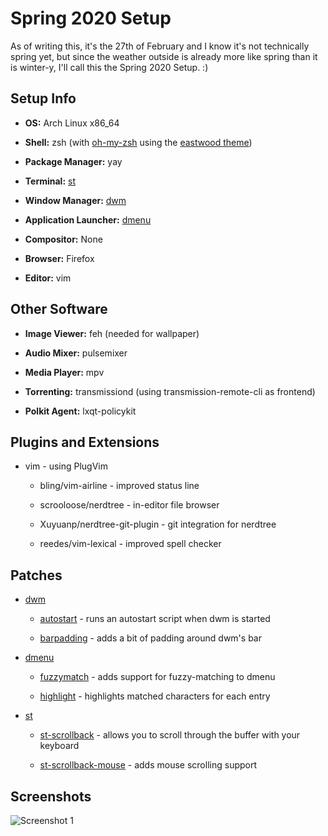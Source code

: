 # Spring 2020 Setup

As of writing this, it's the 27th of February and I know it's not technically spring yet, but since the weather outside is already more like
spring than it is winter-y, I'll call this the Spring 2020 Setup. :)

## Setup Info

 * **OS:** Arch Linux x86\_64

 * **Shell:** zsh (with [oh-my-zsh](https://ohmyz.sh/ "oh-my-zsh homepage") using the [eastwood theme](https://github.com/robbyrussell/oh-my-zsh/blob/master/themes/eastwood.zsh-theme))

 * **Package Manager:** yay

 * **Terminal:** [st](https://st.suckless.org/ "the st homepage")

 * **Window Manager:** [dwm](https://dwm.suckless.org "the dwm homepage")

 * **Application Launcher:** [dmenu](https://tools.suckless.org/dmenu/ "the dmenu homepage")

 * **Compositor:** None

 * **Browser:** Firefox

 * **Editor:** vim

## Other Software

 * **Image Viewer:** feh (needed for wallpaper)

 * **Audio Mixer:** pulsemixer

 * **Media Player:** mpv

 * **Torrenting:** transmissiond (using transmission-remote-cli as frontend)

 * **Polkit Agent:** lxqt-policykit

## Plugins and Extensions

 * vim - using PlugVim

   * bling/vim-airline - improved status line

   * scrooloose/nerdtree - in-editor file browser

   * Xuyuanp/nerdtree-git-plugin - git integration for nerdtree

   * reedes/vim-lexical - improved spell checker

## Patches

 * [dwm](https://dwm.suckless.org "dwm homepage") 

   * [autostart](https://dwm.suckless.org/patches/autostart/) - runs an autostart script when dwm is started

   * [barpadding](https://dwm.suckless.org/patches/barpadding/) - adds a bit of padding around dwm's bar 

 * [dmenu](https://tools.suckless.org/dmenu/ "dmenu site")

   * [fuzzymatch](https://tools.suckless.org/dmenu/patches/fuzzymatch/) - adds support for fuzzy-matching to dmenu

   * [highlight](https://tools.suckless.org/dmenu/patches/highlight/) - highlights matched characters for each entry

 * [st](https://st.suckless.org "st homepage")

   * [st-scrollback](https://st.suckless.org/patches/scrollback/) - allows you to scroll through the buffer with your keyboard

   * [st-scrollback-mouse](https://st.suckless.org/patches/scrollback/) - adds mouse scrolling support

## Screenshots

![Screenshot 1](/2020-Spring-Common/Screenshots/1.png)

